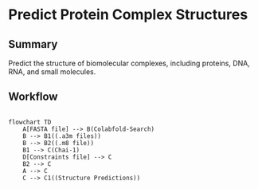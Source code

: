 # Predict Protein Complex Structures

## Summary

Predict the structure of biomolecular complexes, including proteins, DNA, RNA, and small molecules.

## Workflow

```mermaid

flowchart TD
    A[FASTA file] --> B(Colabfold-Search)
    B --> B1((.a3m files))
    B --> B2((.m8 file))
    B1 --> C(Chai-1)
    D[Constraints file] --> C
    B2 --> C
    A --> C
    C --> C1((Structure Predictions))

```
